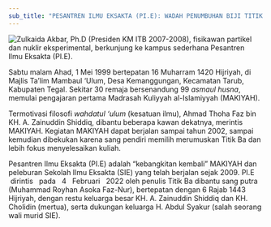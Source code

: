 ```yaml
---
sub_title: "PESANTREN ILMU EKSAKTA (PI.E): WADAH PENUMBUHAN BIJI TITIK BA"
---
```

![Zulkaida Akbar, Ph.D (Presiden KM ITB 2007-2008), fisikawan partikel dan nuklir eksperimental, berkunjung ke kampus sederhana Pesantren Ilmu Eksakta (PI.E).](/images/uploads/whatsapp-image-2025-07-25-at-18.30.29_00f86fac.jpg "Zulkaida Akbar, Ph.D (Presiden KM ITB 2007-2008), fisikawan partikel dan nuklir eksperimental, berkunjung ke kampus sederhana Pesantren Ilmu Eksakta (PI.E).")

Sabtu malam Ahad, 1 Mei 1999 bertepatan 16 Muharram 1420 Hijriyah, di Majlis Ta’lim Mambaul ‘Ulum, Desa Kemanggungan, Kecamatan Tarub, Kabupaten
Tegal.
Sekitar 30 remaja bersenandung 99 *asmaul husna*, memulai pengajaran
pertama Madrasah Kuliyyah al-Islamiyyah (MAKIYAH).

Termotivasi filosofi *wahdatul
‘ulum* (kesatuan ilmu), Ahmad Thoha Faz bin
KH. A. Zainuddin Shiddiq,
dibantu beberapa kawan dekatnya, merintis MAKIYAH. Kegiatan MAKIYAH dapat
berjalan sampai tahun 2002, sampai kemudian dibekukan karena sang pendiri
memilih merumuskan Titik Ba dan lebih fokus menyelesaikan kuliah. 

Pesantren Ilmu Eksakta (PI.E) adalah “kebangkitan kembali” MAKIYAH
dan peleburan Sekolah Ilmu Eksakta (SIE) yang telah berjalan sejak 2009. PI.E   dirintis   pada 
 4 
 Februari 
 2022
oleh penulis Titik Ba dibantu sang putra (Muhammad Royhan Asoka Faz-Nur),
bertepatan dengan 6 Rajab 1443 Hijriyah, dengan restu keluarga besar KH. A.
Zainuddin Shiddiq dan KH. Cholidin (mertua), serta dukungan keluarga H. Abdul
Syakur (salah seorang wali murid SIE).

